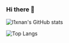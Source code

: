 ### Hi there 👋

<!--
**l1xnan/l1xnan** is a ✨ _special_ ✨ repository because its `README.md` (this file) appears on your GitHub profile.

Here are some ideas to get you started:

- 🔭 I’m currently working on ...
- 🌱 I’m currently learning ...
- 👯 I’m looking to collaborate on ...
- 🤔 I’m looking for help with ...
- 💬 Ask me about ...
- 📫 How to reach me: ...
- 😄 Pronouns: ...
- ⚡ Fun fact: ...
-->
![l1xnan's GitHub stats](https://github-readme-stats.vercel.app/api?username=l1xnan&show_icons=true&theme=radical)

![Top Langs](https://github-readme-stats.vercel.app/api/top-langs/?username=l1xnan&hide=json,css,html&theme=tokyonight)
